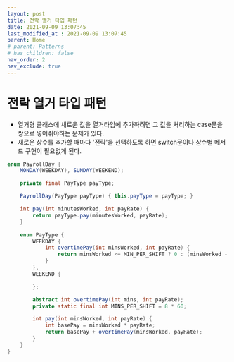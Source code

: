 ```yaml
---
layout: post
title: 전락 열거 타입 패턴
date: 2021-09-09 13:07:45
last_modified_at : 2021-09-09 13:07:45
parent: Home
# parent: Patterns
# has_children: false
nav_order: 2
nav_exclude: true
---
```


# 전락 열거 타입 패턴

- 열거형 클래스에 새로운 값을 열거타입에 추가하려면 그 값을 처리하는 case문을 쌍으로 넣어줘야하는 문제가 있다.
- 새로운 상수를 추가할 때마다 '전략'을 선택하도록 하면 switch문이나 상수별 메서드 구현이 필요없게 된다.

```java
enum PayrollDay {
	MONDAY(WEEKDAY), SUNDAY(WEEKEND);

	private final PayType payType;

	PayrollDay(PayType payType) { this.payType = payType; }

	int pay(int minutesWorked, int payRate) {
		return payType.pay(minutesWorked, payRate);
	}

	enum PayType {
		WEEKDAY {
			int overtimePay(int minsWorked, int payRate) {
				return minsWorked <= MIN_PER_SHIFT ? 0 : (minsWorked - MINS_PER_SHIFT) * payRate / 2;
			}
		},
		WEEKEND {

		};

		abstract int overtimePay(int mins, int payRate);
		private static final int MINS_PER_SHIFT = 8 * 60;

		int pay(int minsWorked, int payRate) {
			int basePay = minsWorked * payRate;
			return basePay + overtimePay(minsWorked, payRate);
		}
	}
}
```